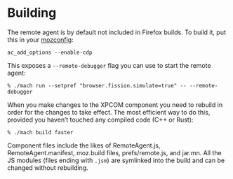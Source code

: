 Building
========

The remote agent is by default not included in Firefox builds.
To build it, put this in your [mozconfig]:

	ac_add_options --enable-cdp

This exposes a `--remote-debugger` flag you can use to start the
remote agent:

	% ./mach run --setpref "browser.fission.simulate=true" -- --remote-debugger

When you make changes to the XPCOM component you need to rebuild
in order for the changes to take effect.  The most efficient way to
do this, provided you haven’t touched any compiled code (C++ or Rust):

	% ./mach build faster

Component files include the likes of RemoteAgent.js, RemoteAgent.manifest,
moz.build files, prefs/remote.js, and jar.mn.  All the JS modules
(files ending with `.jsm`) are symlinked into the build and can be
changed without rebuilding.

[mozconfig]: ../build/buildsystem/mozconfigs.html
